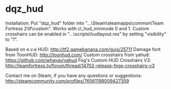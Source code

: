 # dqz_hud
Installation:
Put "dqz_hud" folder into "...\Steam\steamapps\common\Team Fortress 2\tf\custom\".
Works with cl_hud_minmode 0 and 1.
Custom crosshairs can be enabled in "...\scripts\hudlayout.res" by setting "visibility" to "1".

Based on e.v.e HUD: http://tf2.gamebanana.com/guis/25711
Damage font from ToonHUD: http://toonhud.com/
Custom crosshairs from yahud: https://github.com/whayay/yahud
Fog's Custom HUD Crosshairs V3: http://teamfortress.tv/forum/thread/14702-release-fogs-crosshairs-v3

Contact me on Steam, if you have any questions or suggestions: http://steamcommunity.com/profiles/76561198009427359

